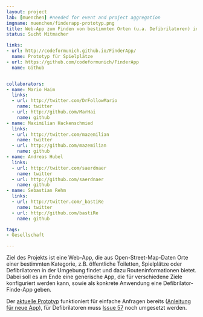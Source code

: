 ```yaml
---
layout: project
lab: [muenchen] #needed for event and project aggregation
imgname: muenchen/finderapp-prototyp.png
title: Web-App zum Finden von bestimmten Orten (u.a. Defibrilatoren) in der Umgebung
status: Sucht Mitmacher

links:
- url: http://codeformunich.github.io/FinderApp/
  name: Prototyp für Spielplätze
- url: https://github.com/codeformunich/FinderApp
  name: Github


collaborators:
- name: Mario Haim
  links:
  - url: http://twitter.com/DrFollowMario
    name: twitter
  - url: http://github.com/MarHai
    name: github
- name: Maximilian Hackenschmied
  links:
  - url: http://twitter.com/mazemilian
    name: twitter
  - url: http://github.com/mazemilian
    name: github
- name: Andreas Hubel
  links:
  - url: http://twitter.com/saerdnaer
    name: twitter
  - url: http://github.com/saerdnaer
    name: github
- name: Sebastian Rehm
  links:
  - url: http://twitter.com/_bastiRe
    name: twitter
  - url: http://github.com/bastiRe
    name: github

tags:
- Gesellschaft

---
```

Ziel des Projekts ist eine Web-App, die aus Open-Street-Map-Daten Orte einer bestimmten Kategorie, z.B. öffentliche Toiletten, Spielplätze oder Defibrilatoren in der Umgebung findet und dazu Routeninformationen bietet. Dabei soll es am Ende eine generische App, die für verschiedene Ziele konfiguriert werden kann, sowie als konkrete Anwendung eine Defibrilator-Finde-App geben.

Der <a href="http://codeformunich.github.io/FinderApp/">aktuelle Prototyp</a> funktioniert für einfache Anfragen bereits (<a href="https://github.com/codeformunich/FinderApp#customisation">Anleitung für neue App</a>), für Defibrilatoren muss <a href="https://github.com/codeformunich/FinderApp/issues/57">Issue 57</a> noch umgesetzt werden.
